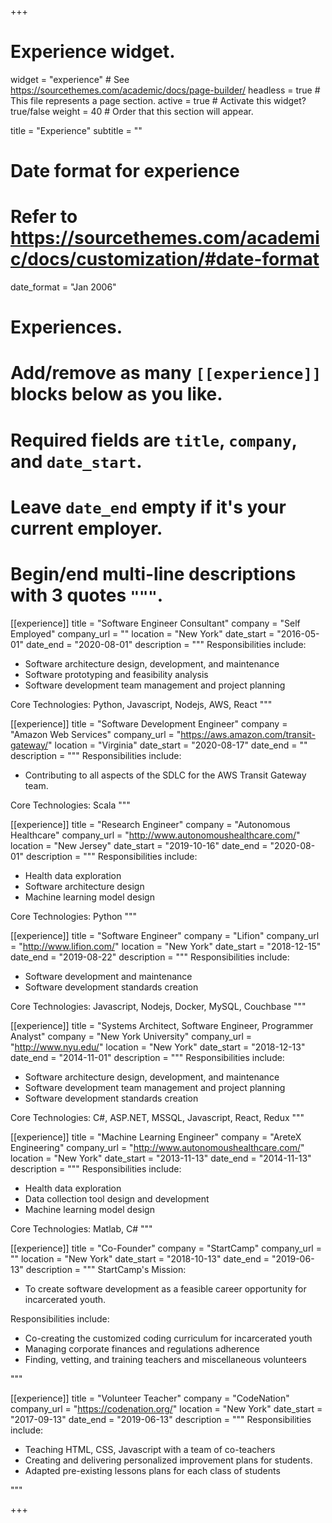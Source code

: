 +++
# Experience widget.
widget = "experience"  # See https://sourcethemes.com/academic/docs/page-builder/
headless = true  # This file represents a page section.
active = true  # Activate this widget? true/false
weight = 40  # Order that this section will appear.

title = "Experience"
subtitle = ""

# Date format for experience
#   Refer to https://sourcethemes.com/academic/docs/customization/#date-format
date_format = "Jan 2006"

# Experiences.
#   Add/remove as many `[[experience]]` blocks below as you like.
#   Required fields are `title`, `company`, and `date_start`.
#   Leave `date_end` empty if it's your current employer.
#   Begin/end multi-line descriptions with 3 quotes `"""`.

[[experience]]
  title = "Software Engineer Consultant"
  company = "Self Employed"
  company_url = ""
  location = "New York"
  date_start = "2016-05-01"
  date_end = "2020-08-01"
  description = """
  Responsibilities include:
  
  * Software architecture design, development, and maintenance
  * Software prototyping and feasibility analysis
  * Software development team management and project planning

  Core Technologies: Python, Javascript, Nodejs, AWS, React
  """

[[experience]]
  title = "Software Development Engineer"
  company = "Amazon Web Services"
  company_url = "https://aws.amazon.com/transit-gateway/"
  location = "Virginia"
  date_start = "2020-08-17"
  date_end = ""
  description = """
  Responsibilities include:
  
  * Contributing to all aspects of the SDLC for the AWS Transit Gateway team.

  Core Technologies: Scala
  """

[[experience]]
  title = "Research Engineer"
  company = "Autonomous Healthcare"
  company_url = "http://www.autonomoushealthcare.com/"
  location = "New Jersey"
  date_start = "2019-10-16"
  date_end = "2020-08-01"
  description = """
  Responsibilities include:
  
  * Health data exploration
  * Software architecture design
  * Machine learning model design

  Core Technologies: Python
  """

[[experience]]
  title = "Software Engineer"
  company = "Lifion"
  company_url = "http://www.lifion.com/"
  location = "New York"
  date_start = "2018-12-15"
  date_end = "2019-08-22"
  description = """
  Responsibilities include:
  
  * Software development and maintenance
  * Software development standards creation

  Core Technologies: Javascript, Nodejs, Docker, MySQL, Couchbase
  """

[[experience]]
  title = "Systems Architect, Software Engineer, Programmer Analyst"
  company = "New York University"
  company_url = "http://www.nyu.edu/"
  location = "New York"
  date_start = "2018-12-13"
  date_end = "2014-11-01"
  description = """
  Responsibilities include:
  
  * Software architecture design, development, and maintenance
  * Software development team management and project planning
  * Software development standards creation
  
  Core Technologies: C#, ASP.NET, MSSQL, Javascript, React, Redux
  """

[[experience]]
  title = "Machine Learning Engineer"
  company = "AreteX Engineering"
  company_url = "http://www.autonomoushealthcare.com/"
  location = "New York"
  date_start = "2013-11-13"
  date_end = "2014-11-13"
  description = """
  Responsibilities include:
  
  * Health data exploration
  * Data collection tool design and development
  * Machine learning model design
  
  Core Technologies: Matlab, C#
  """

[[experience]]
  title = "Co-Founder"
  company = "StartCamp"
  company_url = ""
  location = "New York"
  date_start = "2018-10-13"
  date_end = "2019-06-13"
  description = """
  StartCamp's Mission: 
  * To create software development as a feasible career opportunity for incarcerated youth.

  Responsibilities include:
  
  * Co-creating the customized coding curriculum for incarcerated youth
  * Managing corporate finances and regulations adherence
  * Finding, vetting, and training teachers and miscellaneous volunteers
  
  """

[[experience]]
  title = "Volunteer Teacher"
  company = "CodeNation"
  company_url = "https://codenation.org/"
  location = "New York"
  date_start = "2017-09-13"
  date_end = "2019-06-13"
  description = """
  Responsibilities include:
  
  * Teaching HTML, CSS, Javascript with a team of co-teachers
  * Creating and delivering personalized improvement plans for students.
  * Adapted pre-existing lessons plans for each class of students
  
  """

+++
